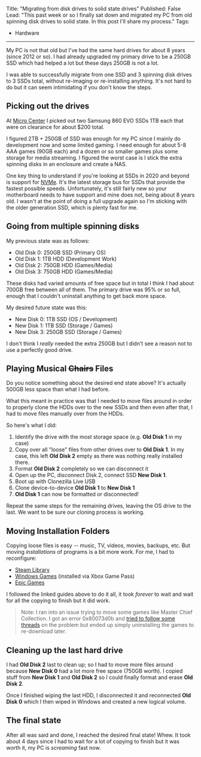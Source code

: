 Title: "Migrating from disk drives to solid state drives"
Published: False
Lead: "This past week or so I finally sat down and migrated my PC from old spinning disk drives to solid state. In this post I'll share my process."
Tags:
- Hardware
---

My PC is not that old but I've had the same hard drives for about 8 years (since 2012 or so). I had already upgraded my primary drive to be a 250GB SSD which had helped a lot but these days 250GB is not a lot.

I was able to successfully migrate from one SSD and 3 spinning disk drives to 3 SSDs total, without re-imaging or re-installing anything. It's not hard to do but it can seem intimidating if you don't know the steps.

## Picking out the drives

At [Micro Center](https://microcenter.com) I picked out two Samsung 860 EVO SSDs 1TB each that were on clearance for about $200 total.

I figured 2TB + 250GB of SSD was enough for my PC since I mainly do development now and some limited gaming. I need enough for about 5-8 AAA games (90GB each) and a dozen or so smaller games plus some storage for media streaming. I figured the worst case is I stick the extra spinning disks in an enclosure and create a NAS.

One key thing to understand if you're looking at SSDs in 2020 and beyond is support for [NVMe](https://www.pcworld.com/article/2899351/everything-you-need-to-know-about-nvme.html). It's the latest storage bus for SSDs that provide the fastest possible speeds. Unfortunately, it's still fairly new so your motherboard needs to have support and mine does not, being about 8 years old. I wasn't at the point of doing a full upgrade again so I'm sticking with the older generation SSD, which is plenty fast for me.

## Going from multiple spinning disks

My previous state was as follows:

- Old Disk 0: 250GB SSD (Primary OS)
- Old Disk 1: 1TB HDD (Development Work)
- Old Disk 2: 750GB HDD (Games/Media)
- Old Disk 3: 750GB HDD (Games/Media)

These disks had varied amounts of free space but in total I think I had about 700GB free between all of them. The primary drive was 95% or so full, enough that I couldn't uninstall anything to get back more space.

My desired future state was this:

- New Disk 0: 1TB SSD (OS / Development)
- New Disk 1: 1TB SSD (Storage / Games)
- New Disk 3: 250GB SSD (Storage / Games)

I don't think I _really_ needed the extra 250GB but I didn't see a reason not to use a perfectly good drive.

## Playing Musical ~~Chairs~~ Files

Do you notice something about the desired end state above? It's actually 500GB less space than what I had before.

What this meant in practice was that I needed to move files around in order to properly clone the HDDs over to the new SSDs and then even after that, I had to move files manually over from the HDDs.

So here's what I did:

1. Identify the drive with the most storage space (e.g. **Old Disk 1** in my case)
2. Copy over all "loose" files from other drives over to **Old Disk 1**. In my case, this left **Old Disk 2** empty as there was nothing really installed there.
3. Format **Old Disk 2** completely so we can disconnect it
4. Open up the PC, disconnect Disk 2, connect SSD **New Disk 1**.
5. Boot up with Clonezilla Live USB
6. Clone device-to-device **Old Disk 1** to **New Disk 1**
7. **Old Disk 1** can now be formatted or disconnected!

Repeat the same steps for the remaining drives, leaving the OS drive to the last. We want to be sure our cloning process is working.

## Moving Installation Folders

Copying loose files is easy -- music, TV, videos, movies, backups, etc. But moving _installations_ of programs is a bit more work. For me, I had to reconfigure:

- [Steam Library](https://www.howtogeek.com/257472/how-to-painlessly-move-your-steam-library-to-another-folder-or-hard-drive/)
- [Windows Games](https://www.windowscentral.com/how-install-apps-separate-drive-windows-10) (installed via Xbox Game Pass)
- [Epic Games](https://www.howtogeek.com/404999/how-to-move-fortnite-to-another-folder-drive-or-pc/)

I followed the linked guides above to do it all, it took _forever_ to wait and wait for all the copying to finish but it did work.

> Note: I ran into an issue trying to move some games like Master Chief Collection. I got an error 0x80073d0b and [tried to follow some threads](https://answers.microsoft.com/en-us/windows/forum/apps_windows_10-winapps/windows-10-getting-error-0x80073d0b-when-moving/f42ecd3c-f386-4967-8df7-4887bd2f45e4?page=1&auth=1) on the problem but ended up simply uninstalling the games to re-download later.

## Cleaning up the last hard drive

I had **Old Disk 2** last to clean up; so I had to move more files around because **New Disk 0** had a lot more free space (750GB worth). I copied stuff from **New Disk 1** and **Old Disk 2** so I could finally format and erase **Old Disk 2**.

Once I finished wiping the last HDD, I disconnected it and reconnected **Old Disk 0** which I then wiped in Windows and created a new logical volume.

## The final state

After all was said and done, I reached the desired final state! Whew. It took about 4 days since I had to wait for a lot of copying to finish but it was worth it, my PC is _screaming_ fast now.